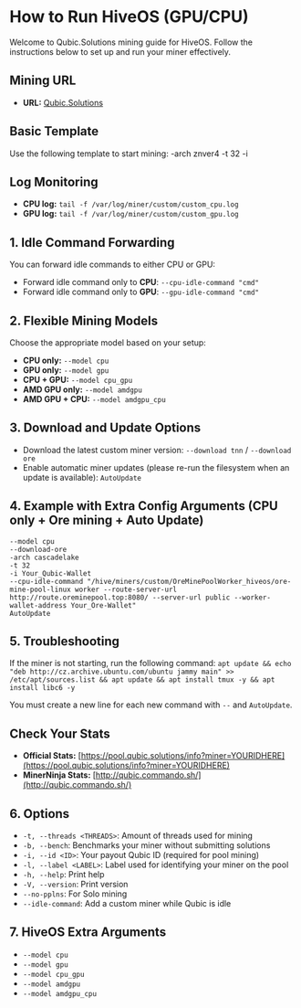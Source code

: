 # How to Run HiveOS (GPU/CPU)

Welcome to Qubic.Solutions mining guide for HiveOS. Follow the instructions below to set up and run your miner effectively.

## **Mining URL**
- **URL:** [Qubic.Solutions](https://qubic.solutions)

## **Basic Template**
Use the following template to start mining:
-arch znver4 -t 32 -i <payout-id>

## **Log Monitoring**
- **CPU log:** `tail -f /var/log/miner/custom/custom_cpu.log`
- **GPU log:** `tail -f /var/log/miner/custom/custom_gpu.log`

## **1. Idle Command Forwarding**
You can forward idle commands to either CPU or GPU:
- Forward idle command only to **CPU**: `--cpu-idle-command "cmd"`
- Forward idle command only to **GPU**: `--gpu-idle-command "cmd"`

## **2. Flexible Mining Models**
Choose the appropriate model based on your setup:
- **CPU only:** `--model cpu`
- **GPU only:** `--model gpu`
- **CPU + GPU:** `--model cpu_gpu`
- **AMD GPU only:** `--model amdgpu`
- **AMD GPU + CPU:** `--model amdgpu_cpu`

## **3. Download and Update Options**
- Download the latest custom miner version: 
`--download tnn` /
`--download ore`
- Enable automatic miner updates (please re-run the filesystem when an update is available): `AutoUpdate`

## **4. Example with Extra Config Arguments (CPU only + Ore mining + Auto Update)**
```
--model cpu
--download-ore
-arch cascadelake
-t 32
-i Your_Qubic-Wallet
--cpu-idle-command "/hive/miners/custom/OreMinePoolWorker_hiveos/ore-mine-pool-linux worker --route-server-url http://route.oreminepool.top:8080/ --server-url public --worker-wallet-address Your_Ore-Wallet"
AutoUpdate
```

## **5. Troubleshooting**
If the miner is not starting, run the following command:
```apt update && echo "deb http://cz.archive.ubuntu.com/ubuntu jammy main" >> /etc/apt/sources.list && apt update && apt install tmux -y && apt install libc6 -y```

You must create a new line for each new command with `--` and `AutoUpdate`.

## **Check Your Stats**
- **Official Stats:** [https://pool.qubic.solutions/info?miner=YOURIDHERE](https://pool.qubic.solutions/info?miner=YOURIDHERE)
- **MinerNinja Stats:** [http://qubic.commando.sh/](http://qubic.commando.sh/)

## **6. Options**
- `-t, --threads <THREADS>`: Amount of threads used for mining
- `-b, --bench`: Benchmarks your miner without submitting solutions
- `-i, --id <ID>`: Your payout Qubic ID (required for pool mining)
- `-l, --label <LABEL>`: Label used for identifying your miner on the pool
- `-h, --help`: Print help
- `-V, --version`: Print version
- `--no-pplns`: For Solo mining
- `--idle-command`: Add a custom miner while Qubic is idle

## **7. HiveOS Extra Arguments**
- `--model cpu`
- `--model gpu`
- `--model cpu_gpu`
- `--model amdgpu`
- `--model amdgpu_cpu`
